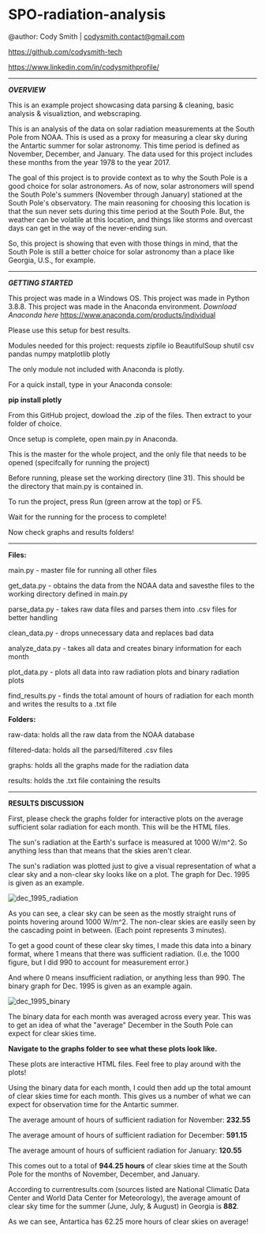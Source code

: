 # SPO-radiation-analysis

@author: Cody Smith | codysmith.contact@gmail.com

https://github.com/codysmith-tech

https://www.linkedin.com/in/codysmithprofile/

------------------------
***OVERVIEW***

This is an example project showcasing data parsing & cleaning, basic analysis & visualiztion, and webscraping.

This is an analysis of the data on solar radiation measurements at the South Pole from NOAA.
This is used as a proxy for measuring a clear sky during the Antartic summer for solar astronomy.
This time period is defined as November, December, and January.
The data used for this project includes these months from the year 1978 to the year 2017.

The goal of this project is to provide context as to why the South Pole is a good choice for solar astronomers. As of now, solar astronomers
will spend the South Pole's summers (November through January) stationed at the South Pole's observatory. The main reasoning for choosing this
location is that the sun never sets during this time period at the South Pole. But, the weather can be volatile at this location, and things like
storms and overcast days can get in the way of the never-ending sun.

So, this project is showing that even with those things in mind, that the South Pole is still a better choice for solar astronomy than a place like
Georgia, U.S., for example.

------------------------
***GETTING STARTED***

This project was made in a Windows OS.
This project was made in Python 3.8.8.
This project was made in the Anaconda environment.
*Download Anaconda here*
https://www.anaconda.com/products/individual

Please use this setup for best results.

Modules needed for this project:
	requests
	zipfile
	io
	BeautifulSoup
	shutil
	csv
	pandas
	numpy
	matplotlib
	plotly

The only module not included with Anaconda is plotly.

For a quick install, type in your Anaconda console:

**pip install plotly**

From this GitHub project, dowload the .zip of the files. Then extract to your folder of choice.

Once setup is complete, open main.py in Anaconda.

This is the master for the whole project, and the only file that needs to be opened (specifcally for running the project)

Before running, please set the working directory (line 31). This should be the directory that main.py is contained in.

To run the project, press Run (green arrow at the top) or F5.

Wait for the running for the process to complete!

Now check graphs and results folders!

------------------------
**Files:**

main.py - master file for running all other files

get_data.py - obtains the data from the NOAA data and savesthe files to the working directory defined in main.py

parse_data.py - takes raw data files and parses them into .csv files for better handling

clean_data.py - drops unnecessary data and replaces bad data

analyze_data.py - takes all data and creates binary information for each month

plot_data.py - plots all data into raw radiation plots and binary radiation plots

find_results.py - finds the total amount of hours of radiation for each month and writes the results to a .txt file

**Folders:**

raw-data: holds all the raw data from the NOAA database

filtered-data: holds all the parsed/filtered .csv files

graphs: holds all the graphs made for the radiation data

results: holds the .txt file containing the results

------------------------
**RESULTS DISCUSSION**

First, please check the graphs folder for interactive plots on the average sufficient solar radiation for each month. This will be the HTML files.

The sun's radiation at the Earth's surface is measured at 1000 W/m^2.
So anything less than that means that the skies aren't clear.

The sun's radiation was plotted just to give a visual representation of what a clear sky and a non-clear sky looks like on a plot.
The graph for Dec. 1995 is given as an example.

![dec_1995_radiation](https://user-images.githubusercontent.com/58944210/146716914-785f1d91-7ebe-4b23-a210-225a000524f2.png)

As you can see, a clear sky can be seen as the mostly straight runs of points hovering around 1000 W/m^2. The non-clear skies are easily seen by the cascading point in between.
(Each point represents 3 minutes).

To get a good count of these clear sky times, I made this data into a binary format, where 1 means that there was sufficient radiation. 
(I.e. the 1000 figure, but I did 990 to account for measurement error.)

And where 0 means insufficient radiation, or anything less than 990.
The binary graph for Dec. 1995 is given as an example again.

![dec_1995_binary](https://user-images.githubusercontent.com/58944210/146717462-ed629d5b-f858-47f5-a33f-4081a7739c13.png)

The binary data for each month was averaged across every year. This was to get an idea of what the "average" December in the South Pole can expect for clear skies time.

**Navigate to the graphs folder to see what these plots look like.**

These plots are interactive HTML files. Feel free to play around with the plots!

Using the binary data for each month, I could then add up the total amount of clear skies time for each month.
This gives us a number of what we can expect for observation time for the Antartic summer.

The average amount of hours of sufficient radiation for November: **232.55**

The average amount of hours of sufficient radiation for December: **591.15**

The average amount of hours of sufficient radiation for January: **120.55**

This comes out to a total of **944.25 hours** of clear skies time at the South Pole for the months of November, December, and January.

According to currentresults.com (sources listed are National Climatic Data Center and World Data Center for Meteorology), the average
amount of clear sky time for the summer (June, July, & August) in Georgia is **882**.

As we can see, Antartica has 62.25 more hours of clear skies on average!
